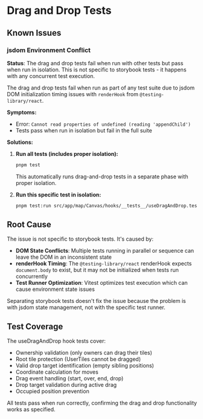# Drag and Drop Tests

## Known Issues

### jsdom Environment Conflict

**Status**: The drag and drop tests fail when run with other tests but pass when run in isolation. This is not specific to storybook tests - it happens with any concurrent test execution.

The drag and drop tests fail when run as part of any test suite due to jsdom DOM initialization timing issues with `renderHook` from `@testing-library/react`.

**Symptoms:**
- Error: `Cannot read properties of undefined (reading 'appendChild')`
- Tests pass when run in isolation but fail in the full suite

**Solutions:**

1. **Run all tests (includes proper isolation):**
   ```bash
   pnpm test
   ```
   This automatically runs drag-and-drop tests in a separate phase with proper isolation.

2. **Run this specific test in isolation:**
   ```bash
   pnpm test:run src/app/map/Canvas/hooks/__tests__/useDragAndDrop.test.ts
   ```

## Root Cause

The issue is not specific to storybook tests. It's caused by:
- **DOM State Conflicts**: Multiple tests running in parallel or sequence can leave the DOM in an inconsistent state
- **renderHook Timing**: The `@testing-library/react` renderHook expects `document.body` to exist, but it may not be initialized when tests run concurrently
- **Test Runner Optimization**: Vitest optimizes test execution which can cause environment state issues

Separating storybook tests doesn't fix the issue because the problem is with jsdom state management, not with the specific test runner.

## Test Coverage

The useDragAndDrop hook tests cover:
- Ownership validation (only owners can drag their tiles)
- Root tile protection (UserTiles cannot be dragged)
- Valid drop target identification (empty sibling positions)
- Coordinate calculation for moves
- Drag event handling (start, over, end, drop)
- Drop target validation during active drag
- Occupied position prevention

All tests pass when run correctly, confirming the drag and drop functionality works as specified.